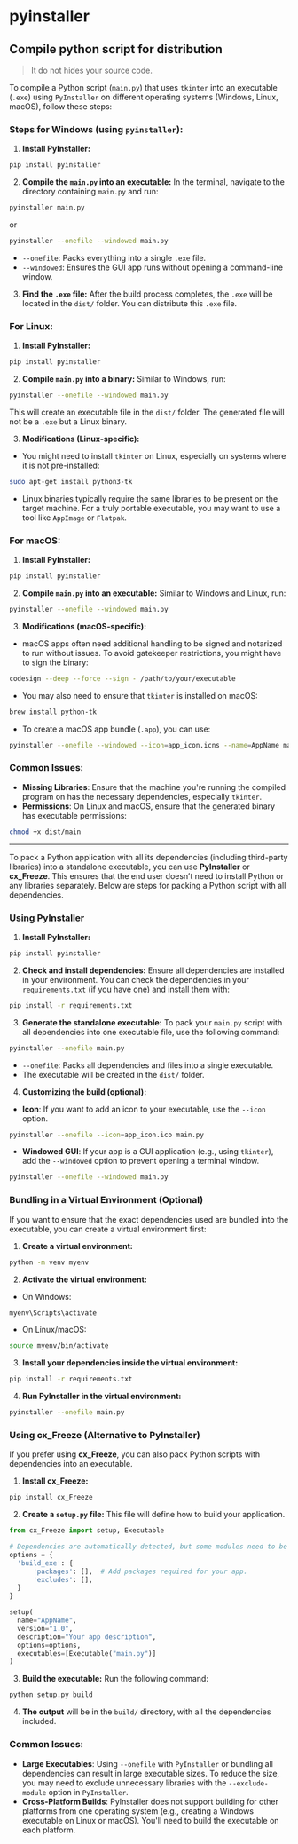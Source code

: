 # pyinstaller
## Compile python script for distribution

> It do not hides your source code.

To compile a Python script (`main.py`) that uses `tkinter` into an executable (`.exe`) using `PyInstaller` on different operating systems (Windows, Linux, macOS), follow these steps:

### Steps for Windows (using `pyinstaller`):

1. **Install PyInstaller:**
```bash
pip install pyinstaller
```

2. **Compile the `main.py` into an executable:**
In the terminal, navigate to the directory containing `main.py` and run:
```bash
pyinstaller main.py
```
or 
```bash
pyinstaller --onefile --windowed main.py
```
- `--onefile`: Packs everything into a single `.exe` file.
- `--windowed`: Ensures the GUI app runs without opening a command-line window.

3. **Find the `.exe` file:**
After the build process completes, the `.exe` will be located in the `dist/` folder. You can distribute this `.exe` file.

### For Linux:

1. **Install PyInstaller:**
```bash
pip install pyinstaller
```

2. **Compile `main.py` into a binary:**
Similar to Windows, run:
```bash
pyinstaller --onefile --windowed main.py
```
This will create an executable file in the `dist/` folder. The generated file will not be a `.exe` but a Linux binary.

3. **Modifications (Linux-specific):**
- You might need to install `tkinter` on Linux, especially on systems where it is not pre-installed:
```bash
sudo apt-get install python3-tk
```

- Linux binaries typically require the same libraries to be present on the target machine. For a truly portable executable, you may want to use a tool like `AppImage` or `Flatpak`.

### For macOS:

1. **Install PyInstaller:**
```bash
pip install pyinstaller
```

2. **Compile `main.py` into an executable:**
Similar to Windows and Linux, run:
```bash
pyinstaller --onefile --windowed main.py
```

3. **Modifications (macOS-specific):**
- macOS apps often need additional handling to be signed and notarized to run without issues. To avoid gatekeeper restrictions, you might have to sign the binary:
```bash
codesign --deep --force --sign - /path/to/your/executable
```

- You may also need to ensure that `tkinter` is installed on macOS:
```bash
brew install python-tk
```

- To create a macOS app bundle (`.app`), you can use:
```bash
pyinstaller --onefile --windowed --icon=app_icon.icns --name=AppName main.py
```

### Common Issues:
- **Missing Libraries**: Ensure that the machine you're running the compiled program on has the necessary dependencies, especially `tkinter`.
- **Permissions**: On Linux and macOS, ensure that the generated binary has executable permissions:
```bash
chmod +x dist/main
```

---


To pack a Python application with all its dependencies (including third-party libraries) into a standalone executable, you can use **PyInstaller** or **cx_Freeze**. This ensures that the end user doesn’t need to install Python or any libraries separately. Below are steps for packing a Python script with all dependencies.

### Using PyInstaller

1. **Install PyInstaller:**
```bash
pip install pyinstaller
```

2. **Check and install dependencies:**
Ensure all dependencies are installed in your environment. You can check the dependencies in your `requirements.txt` (if you have one) and install them with:
```bash
pip install -r requirements.txt
```

3. **Generate the standalone executable:**
To pack your `main.py` script with all dependencies into one executable file, use the following command:
```bash
pyinstaller --onefile main.py
```
- `--onefile`: Packs all dependencies and files into a single executable.
- The executable will be created in the `dist/` folder.

4. **Customizing the build (optional):**
- **Icon**: If you want to add an icon to your executable, use the `--icon` option.
```bash
pyinstaller --onefile --icon=app_icon.ico main.py
```
- **Windowed GUI**: If your app is a GUI application (e.g., using `tkinter`), add the `--windowed` option to prevent opening a terminal window.
```bash
pyinstaller --onefile --windowed main.py
```

### Bundling in a Virtual Environment (Optional)

If you want to ensure that the exact dependencies used are bundled into the executable, you can create a virtual environment first:

1. **Create a virtual environment:**
```bash
python -m venv myenv
```

2. **Activate the virtual environment:**
- On Windows:
```bash
myenv\Scripts\activate
```
- On Linux/macOS:
```bash
source myenv/bin/activate
```

3. **Install your dependencies inside the virtual environment:**
```bash
pip install -r requirements.txt
```

4. **Run PyInstaller in the virtual environment:**
```bash
pyinstaller --onefile main.py
```

### Using cx_Freeze (Alternative to PyInstaller)

If you prefer using **cx_Freeze**, you can also pack Python scripts with dependencies into an executable.

1. **Install cx_Freeze:**
```bash
pip install cx_Freeze
```

2. **Create a `setup.py` file:**
This file will define how to build your application.

```python
from cx_Freeze import setup, Executable

# Dependencies are automatically detected, but some modules need to be included/excluded manually.
options = {
  'build_exe': {
      'packages': [],  # Add packages required for your app.
      'excludes': [],
  }
}

setup(
  name="AppName",
  version="1.0",
  description="Your app description",
  options=options,
  executables=[Executable("main.py")]
)
```

3. **Build the executable:**
Run the following command:
```bash
python setup.py build
```

4. **The output** will be in the `build/` directory, with all the dependencies included.

### Common Issues:
- **Large Executables**: Using `--onefile` with `PyInstaller` or bundling all dependencies can result in large executable sizes. To reduce the size, you may need to exclude unnecessary libraries with the `--exclude-module` option in `PyInstaller`.
- **Cross-Platform Builds**: PyInstaller does not support building for other platforms from one operating system (e.g., creating a Windows executable on Linux or macOS). You'll need to build the executable on each platform.
